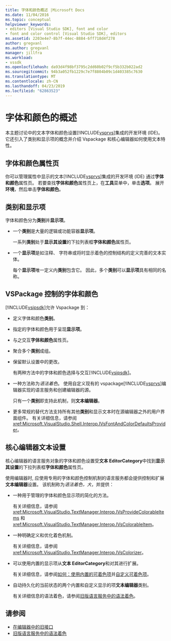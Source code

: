 ```yaml
---
title: 字体和颜色概述 |Microsoft Docs
ms.date: 11/04/2016
ms.topic: conceptual
helpviewer_keywords:
- editors [Visual Studio SDK], font and color
- font and color control [Visual Studio SDK], editors
ms.assetid: 2203e4e7-8b7f-44ec-8884-6ff718d4f278
author: gregvanl
ms.author: gregvanl
manager: jillfra
ms.workload:
- vssdk
ms.openlocfilehash: da93d4f98bf3795c2dd60b02f9cf5b332b022ad2
ms.sourcegitcommit: 94b3a052fb1229c7e7f8804b09c1d403385c7630
ms.translationtype: MT
ms.contentlocale: zh-CN
ms.lasthandoff: 04/23/2019
ms.locfileid: "62863523"
---
```

# <a name="font-and-color-overview"></a>字体和颜色的概述
本主题讨论中的文本字体和颜色设置[!INCLUDE[vsprvs](../code-quality/includes/vsprvs_md.md)]集成的开发环境 (IDE)。 它还引入了类别和显示项的概念并介绍 Vspackage 和核心编辑器如何使用文本特性。

## <a name="the-fonts-and-colors-property-page"></a>字体和颜色属性页
 你可以管理属性中显示的文本[!INCLUDE[vsprvs](../code-quality/includes/vsprvs_md.md)]集成的开发环境 (IDE) 通过**字体和颜色**属性页。 若要查找**字体和颜色**属性页上，在**工具**菜单中，单击**选项**。 展开**环境**，然后单击**字体和颜色**。

## <a name="categories-and-display-items"></a>类别和显示项
 字体和颜色分为**类别**并**显示项**。

- 一个**类别**是大量的逻辑或功能容器**显示项**。

   一系列**类别**处于**显示其设置**的下拉列表框**字体和颜色**属性页。

- 一个**显示项**是如注释、 字符串或将时显示着色的控制结构的定义完善的文本实体。

  每个**显示项**唯一定义内**类别**包含它。 因此，多个**类别**可以**显示项**具有相同的名称。

## <a name="vspackage-control-of-fonts-and-colors"></a>VSPackage 控制的字体和颜色
 [!INCLUDE[vsipsdk](../extensibility/includes/vsipsdk_md.md)]允许 Vspackage 到：

- 定义字体和颜色**类别**。

- 指定的字体和颜色用于呈现**显示项**。

- 与之交互**字体和颜色**属性页。

- 聚合多个**类别**成组。

- 保留默认设置中的更改。

  有两种方法中的字体和颜色选择与交互[!INCLUDE[vsipsdk](../extensibility/includes/vsipsdk_md.md)]。

- 一种方法称为*语法着色*。 使用自定义现有的 vspackage[!INCLUDE[vsprvs](../code-quality/includes/vsprvs_md.md)]编辑器实现的语言服务和创建编辑器的源。

   只有一个**类别**即支持此机制，则**文本编辑器**。

- 更多常规的替代方法支持所有其他**类别**和显示文本时在源编辑器之外的用户界面组件。 有关详细信息，请参阅 <xref:Microsoft.VisualStudio.Shell.Interop.IVsFontAndColorDefaultsProvider>。

## <a name="core-editor-text-settings"></a>核心编辑器文本设置
 核心编辑器的语言服务对象的字体和颜色设置受**文本 EditorCategory**中找到**显示其设置**的下拉列表框**字体和颜色**属性页。

 使用编辑器时, 应使用专用的字体和颜色控制机制的语言服务都会提供控制和扩展**文本编辑器**设置。 该机制称为*语法着色，大*，并提供：

- 一种用于管理的字体和颜色显示项的简化的方法。

   有关详细信息，请参阅 <xref:Microsoft.VisualStudio.TextManager.Interop.IVsProvideColorableItems> 和 <xref:Microsoft.VisualStudio.TextManager.Interop.IVsColorableItem>。

- 一种明确定义和优化着色机制。

   有关详细信息，请参阅 <xref:Microsoft.VisualStudio.TextManager.Interop.IVsColorizer>。

- 可以使用内置的显示项从**文本 EditorCategory**和对其进行扩展。

   有关详细信息，请参阅[如何：使用内置的可着色项](../extensibility/internals/how-to-use-built-in-colorable-items.md)并[自定义可着色项](../extensibility/internals/custom-colorable-items.md)。

- 自动持久化的当前状态的两个内置和自定义显示的项**文本编辑器**类别。

  有关详细信息的语法着色，请参阅[旧版语言服务中的语法着色](../extensibility/internals/syntax-coloring-in-a-legacy-language-service.md)。

## <a name="see-also"></a>请参阅
- [在编辑器中的旧接口](../extensibility/legacy-interfaces-in-the-editor.md)
- [旧版语言服务中的语法着色](../extensibility/internals/syntax-coloring-in-a-legacy-language-service.md)